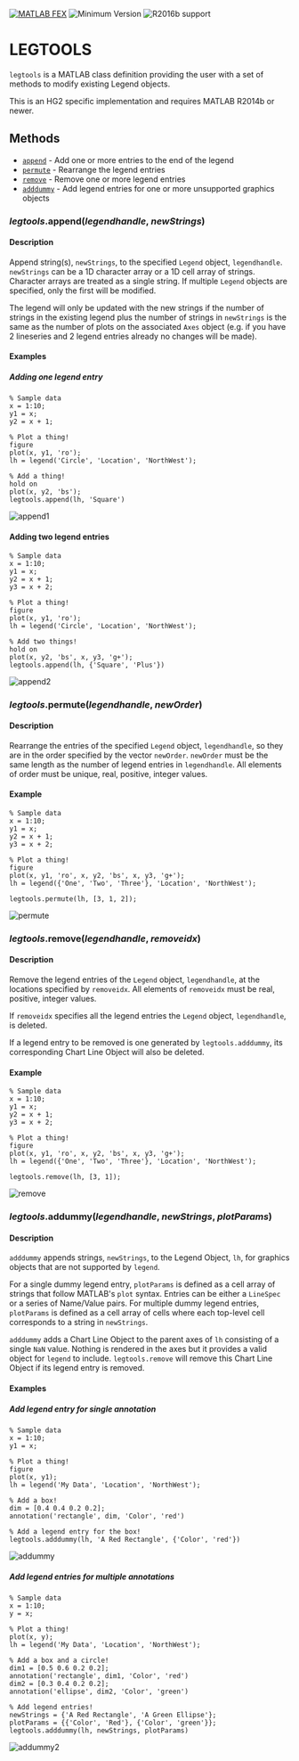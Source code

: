 [![MATLAB FEX](https://img.shields.io/badge/MATLAB%20FEX-legtools-brightgreen.svg)](http://www.mathworks.com/matlabcentral/fileexchange/57241-hg2-legend-tools) ![Minimum Version](https://img.shields.io/badge/Requires-R2014b%20%28v8.4%29-orange.svg) ![R2016b support](https://img.shields.io/badge/supports-R2016b%20(v9.1)-brightgreen.svg)

# LEGTOOLS
`legtools` is a MATLAB class definition providing the user with a set of methods to modify existing Legend objects.

This is an HG2 specific implementation and requires MATLAB R2014b or newer.

## Methods
* [`append`](#append)  - Add one or more entries to the end of the legend  
* [`permute`](#permute) - Rearrange the legend entries  
* [`remove`](#remove)  - Remove one or more legend entries
* [`adddummy`](#adddummy) - Add legend entries for one or more unsupported graphics objects

<a name="append"></a>
### *legtools*.**append**(*legendhandle*, *newStrings*)
#### Description
Append string(s), `newStrings`, to the specified `Legend` object, `legendhandle`. `newStrings` can be a 1D character array or a 1D cell array of strings. Character arrays are treated as a single string. If multiple `Legend` objects are specified, only the first will be modified.

The legend will only be updated with the new strings if the number of strings in the existing legend plus the number of strings in `newStrings` is the same as the number of plots on the associated `Axes` object (e.g. if you have 2 lineseries and 2 legend entries already no changes will be made).

#### Examples
##### Adding one legend entry
    % Sample data
    x = 1:10;
    y1 = x;
    y2 = x + 1;

    % Plot a thing!
    figure
    plot(x, y1, 'ro');
    lh = legend('Circle', 'Location', 'NorthWest');

    % Add a thing!
    hold on
    plot(x, y2, 'bs');
    legtools.append(lh, 'Square')

![append1](https://github.com/sco1/sco1.github.io/blob/master/legtools/append1.png)

#### Adding two legend entries

    % Sample data
    x = 1:10;
    y1 = x;
    y2 = x + 1;
    y3 = x + 2;

    % Plot a thing!
    figure
    plot(x, y1, 'ro');
    lh = legend('Circle', 'Location', 'NorthWest');

    % Add two things!
    hold on
    plot(x, y2, 'bs', x, y3, 'g+');
    legtools.append(lh, {'Square', 'Plus'})

![append2](https://github.com/sco1/sco1.github.io/blob/master/legtools/append2.png)

<a name="permute"></a>
### *legtools*.**permute**(*legendhandle*, *newOrder*)
#### Description
Rearrange the entries of the specified `Legend` object, `legendhandle`, so they are in the order specified by the vector `newOrder`. `newOrder` must be the same length as the number of legend entries in `legendhandle`. All elements of order must be unique, real, positive, integer values.

#### Example
    % Sample data
    x = 1:10;
    y1 = x;
    y2 = x + 1;
    y3 = x + 2;

    % Plot a thing!
    figure
    plot(x, y1, 'ro', x, y2, 'bs', x, y3, 'g+');
    lh = legend({'One', 'Two', 'Three'}, 'Location', 'NorthWest');

    legtools.permute(lh, [3, 1, 2]);

![permute](https://github.com/sco1/sco1.github.io/blob/master/legtools/permute.png)

<a name="remove"></a>
### *legtools*.**remove**(*legendhandle*, *removeidx*)
#### Description            
Remove the legend entries of the `Legend` object, `legendhandle`, at the locations specified by `removeidx`. All elements of `removeidx` must be real, positive, integer values.

If `removeidx` specifies all the legend entries the `Legend` object, `legendhandle`, is deleted.

If a legend entry to be removed is one generated by `legtools.adddummy`, its corresponding Chart Line Object will also be deleted.

#### Example
    % Sample data
    x = 1:10;
    y1 = x;
    y2 = x + 1;
    y3 = x + 2;

    % Plot a thing!
    figure
    plot(x, y1, 'ro', x, y2, 'bs', x, y3, 'g+');
    lh = legend({'One', 'Two', 'Three'}, 'Location', 'NorthWest');

    legtools.remove(lh, [3, 1]);

![remove](https://github.com/sco1/sco1.github.io/blob/master/legtools/remove.png)

<a name="adddummy"></a>
### *legtools*.**addummy**(*legendhandle*, *newStrings*, *plotParams*)
#### Description
`adddummy` appends strings, `newStrings`, to the Legend Object, `lh`, for graphics objects that are not supported by `legend`.

For a single dummy legend entry, `plotParams` is defined as a cell array of strings that follow MATLAB's `plot` syntax. Entries can be either a `LineSpec` or a series of Name/Value pairs. For multiple dummy legend entries, `plotParams` is  defined as a cell array of cells where each top-level cell corresponds to a string in `newStrings`.

`adddummy` adds a Chart Line Object to the parent axes of `lh` consisting of a single `NaN` value. Nothing is rendered in the axes but it provides a valid object for `legend` to include. `legtools.remove` will remove this Chart Line Object if its legend entry is removed.


#### Examples
##### Add legend entry for single annotation
    % Sample data
    x = 1:10;
    y1 = x;

    % Plot a thing!
    figure
    plot(x, y1);
    lh = legend('My Data', 'Location', 'NorthWest');

    % Add a box!
    dim = [0.4 0.4 0.2 0.2];
    annotation('rectangle', dim, 'Color', 'red')

    % Add a legend entry for the box!
    legtools.adddummy(lh, 'A Red Rectangle', {'Color', 'red'})

![addummy](https://github.com/sco1/sco1.github.io/blob/master/legtools/adddummy.png)

##### Add legend entries for multiple annotations

    % Sample data
    x = 1:10;
    y = x;

    % Plot a thing!
    plot(x, y);
    lh = legend('My Data', 'Location', 'NorthWest');

    % Add a box and a circle!
    dim1 = [0.5 0.6 0.2 0.2];
    annotation('rectangle', dim1, 'Color', 'red')
    dim2 = [0.3 0.4 0.2 0.2];
    annotation('ellipse', dim2, 'Color', 'green')

    % Add legend entries!
    newStrings = {'A Red Rectangle', 'A Green Ellipse'};
    plotParams = {{'Color', 'Red'}, {'Color', 'green'}};
    legtools.adddummy(lh, newStrings, plotParams)

![addummy2](https://github.com/sco1/sco1.github.io/blob/master/legtools/adddummy2.png)
